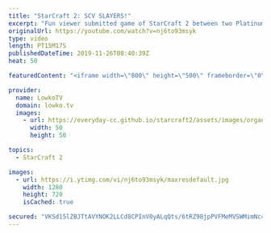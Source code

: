 ```yaml
---
title: "StarCraft 2: SCV SLAYERS!"
excerpt: "Fun viewer submitted game of StarCraft 2 between two Platinum League Terran players. In this Terran versus Terran  both players manage to get a lot of SCV kills in the first minutes of the game.  Get more videos & support my work: http://www.patreon.com/lowkotv  My second channel: http://lowko.tv/morelowko"
originalUrl: https://youtube.com/watch?v=nj6to93msyk
type: video
length: PT15M17S
publishedDateTime: 2019-11-26T08:40:39Z
heat: 50

featuredContent: "<iframe width=\"800\" height=\"500\" frameborder=\"0\" src=\"https://www.youtube.com/embed/nj6to93msyk\" allow=\"accelerometer; autoplay; encrypted-media; gyroscope; picture-in-picture\" allowfullscreen></iframe>"

provider:
  name: LowkoTV
  domain: lowko.tv
  images:
    - url: https://everyday-cc.github.io/starcraft2/assets/images/organizations/lowko.tv-50x50.jpg
      width: 50
      height: 50

topics:
  - StarCraft 2

images:
  - url: https://i.ytimg.com/vi/nj6to93msyk/maxresdefault.jpg
    width: 1280
    height: 720
    isCached: true

secured: "VKSd15lZBJTtAVYNOK2LLCd8CPInV0yALqQts/6tRZ98jpPVFMeMVSWMimNc47TeJOY/gbU7dKnueQf/WK/kwCNpHRNUp4vZNqYT0/LUUJ41WnLf/qDkaoD91JD7LFx4x3xVi955jlZMFrVvIsngronoQ43RA8aVN9F5fwE/187tBOVZNb0QtnHlnwiWLT4NaXk1t9xtUD49hTo4vpVpHns2u7wz5IU9Q3kVf8Kd7D3fW/PCmM5ImlNobAa2xvcuK4vmYJqUw60bnOBlShr/s+iDg+2bxH2Uxnhmg5lQ+eQhh6FYXsGl1Y9GAtGzDib1IKU035CHqUdzT7sT+IW2ClsNI1F7eZCVWgoEd6OW5uL5lIwQEWI7+GGmYjxm9tSFRfK3avplgo9+jTNNgS/ipKi/IxcZpKbxtxXl2SJxwuI=;IM55IdeMKK+6BfwNVCRN8g=="
---
```


